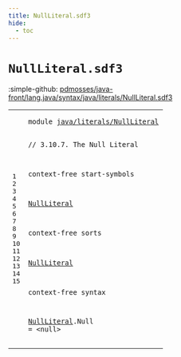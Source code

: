 ```yaml
---
title: NullLiteral.sdf3
hide:
  - toc
---
```


# `NullLiteral.sdf3`

:simple-github: [pdmosses/java-front/lang.java/syntax/java/literals/NullLiteral.sdf3]

[pdmosses/java-front/lang.java/syntax/java/literals/NullLiteral.sdf3]: https://github.com/pdmosses/java-front/blob/master/lang.java/syntax/java/literals/NullLiteral.sdf3 "The source file on GitHub"

<div class="sdf3"><table class="highlighttable"><tbody><tr><td class="linenos"><div class="linenodiv"><pre><span></span>1
2
3
4
5
6
7
8
9
10
11
12
13
14
15
</pre></div></td>
<td class="code"><pre><code><span class="keyword">module</span> <a href="../Main.sdf3#java/literals/NullLiteral_223_248" id="java/literals/NullLiteral_7_32" title="Referenced at ../Main.sdf3 line 11">java/literals/NullLiteral</a>

<span class="layout">// 3.10.7. The Null Literal</span>

<span class="keyword">context-free start-symbols</span>
  
  <a href="#NullLiteral_130_141" id="NullLiteral_95_106" title="Defined at line 11, 15">NullLiteral</a>

<span class="keyword">context-free sorts</span>

  <a href="#NullLiteral_95_106" id="NullLiteral_130_141" title="Referenced at line 7; ../Main.sdf3 line 24">NullLiteral</a>

<span class="keyword">context-free syntax</span>

  <a href="#NullLiteral_95_106" id="NullLiteral_166_177" title="Referenced at line 7; ../Main.sdf3 line 24">NullLiteral</a>.<span class="cons_Constructor"><span id="Null_178_182" title="Not referenced locally, nor via imports">Null</span></span> = &lt;<span class="cons_String">null</span>&gt;
</code></pre></td></tr></tbody></table></div>